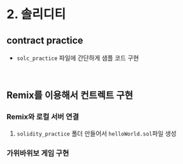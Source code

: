 # 2. 솔리디티
## contract practice
- `solc_practice` 파일에 간단하게 샘플 코드 구현

<br/>

## Remix를 이용해서 컨트렉트 구현

### Remix와 로컬 서버 연결
1. `solidity_practice` 폴더 만들어서 `helloWorld.sol`파일 생성

### 가위바위보 게임 구현
